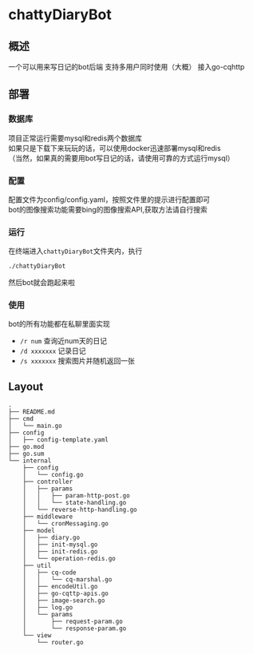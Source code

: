 # chattyDiaryBot

## 概述
一个可以用来写日记的bot后端
支持多用户同时使用（大概）
接入go-cqhttp

## 部署

### 数据库
项目正常运行需要mysql和redis两个数据库  
如果只是下载下来玩玩的话，可以使用docker迅速部署mysql和redis  
（当然，如果真的需要用bot写日记的话，请使用可靠的方式运行mysql）  

### 配置
配置文件为config/config.yaml，按照文件里的提示进行配置即可  
bot的图像搜索功能需要bing的图像搜索API,获取方法请自行搜索

### 运行
在终端进入`chattyDiaryBot`文件夹内，执行
```bash
./chattyDiaryBot
```
然后bot就会跑起来啦

### 使用
bot的所有功能都在私聊里面实现
- `/r num` 查询近num天的日记
- `/d xxxxxxx` 记录日记
- `/s xxxxxxx` 搜索图片并随机返回一张

## Layout
```
.
├── README.md
├── cmd
│   └── main.go
├── config
│   ├── config-template.yaml
├── go.mod
├── go.sum
└── internal
    ├── config
    │   └── config.go
    ├── controller
    │   ├── params
    │   │   ├── param-http-post.go
    │   │   └── state-handling.go
    │   └── reverse-http-handling.go
    ├── middleware
    │   └── cronMessaging.go
    ├── model
    │   ├── diary.go
    │   ├── init-mysql.go
    │   ├── init-redis.go
    │   └── operation-redis.go
    ├── util
    │   ├── cq-code
    │   │   └── cq-marshal.go
    │   ├── encodeUtil.go
    │   ├── go-cqttp-apis.go
    │   ├── image-search.go
    │   ├── log.go
    │   └── params
    │       ├── request-param.go
    │       └── response-param.go
    └── view
        └── router.go
```
